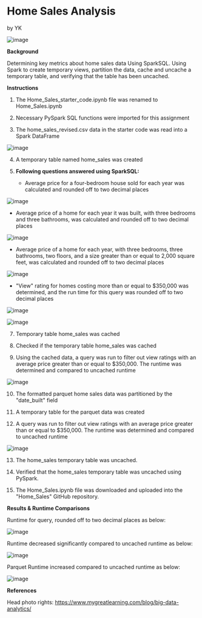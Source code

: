 # Home Sales Analysis
by YK

![image](https://github.com/YargKlnc/Home_Sales/assets/142269763/10b97996-be33-44fe-90fc-9ece4573cd80)


**Background**

Determining key metrics about home sales data Using SparkSQL. Using Spark to create temporary views, partition the data, cache and uncache a temporary table, and verifying that the table has been uncached.


**Instructions**

1. The Home_Sales_starter_code.ipynb file was renamed to Home_Sales.ipynb

2. Necessary PySpark SQL functions were imported for this assignment

3. The home_sales_revised.csv data in the starter code was read into a Spark DataFrame

![image](https://github.com/YargKlnc/Home_Sales/assets/142269763/abf97de8-c7bf-466e-b5c0-4c543d993818)

4. A temporary table named home_sales was created

5. **Following questions answered using SparkSQL:**

   - Average price for a four-bedroom house sold for each year was calculated and rounded off to two decimal places

![image](https://github.com/YargKlnc/Home_Sales/assets/142269763/c1632b85-08bb-4951-8fbe-c40bf0230503)

   - Average price of a home for each year it was built, with three bedrooms and three bathrooms, was calculated and rounded off to two decimal places

![image](https://github.com/YargKlnc/Home_Sales/assets/142269763/2b0d1b00-5191-4e79-8868-57c663cc7b09)

   - Average price of a home for each year, with three bedrooms, three bathrooms, two floors, and a size greater than or equal to 2,000 square feet, was calculated and rounded off to two decimal places

![image](https://github.com/YargKlnc/Home_Sales/assets/142269763/fb810b63-a6b0-48c7-9c8c-5ace36c9bac4)

   - "View" rating for homes costing more than or equal to $350,000 was determined, and the run time for this query was rounded off to two decimal places

![image](https://github.com/YargKlnc/Home_Sales/assets/142269763/3d0569ad-9673-408c-8056-6432c9e317ee)

![image](https://github.com/YargKlnc/Home_Sales/assets/142269763/3e6c21eb-eca0-43ee-ae96-d9be27b6e6c2)

7. Temporary table home_sales was cached

8. Checked if the temporary table home_sales was cached

9. Using the cached data, a query was run to filter out view ratings with an average price greater than or equal to $350,000. The runtime was determined and compared to uncached runtime

![image](https://github.com/YargKlnc/Home_Sales/assets/142269763/4343c2f0-0183-429a-8e4e-8b7186dc3528)

10. The formatted parquet home sales data was partitioned by the "date_built" field

11. A temporary table for the parquet data was created

12. A query was run to filter out view ratings with an average price greater than or equal to $350,000. The runtime was determined and compared to uncached runtime

![image](https://github.com/YargKlnc/Home_Sales/assets/142269763/67584782-64d1-4de1-bd2b-bf6e6bc0dff3)

13. The home_sales temporary table was uncached.

14. Verified that the home_sales temporary table was uncached using PySpark.

15. The Home_Sales.ipynb file was downloaded and uploaded into the "Home_Sales" GitHub repository.


**Results & Runtime Comparisons**

Runtime for query, rounded off to two decimal places as below:

![image](https://github.com/YargKlnc/Home_Sales/assets/142269763/4f030bd4-30c6-49cd-b234-e2d89aa4b9de)

Runtime decreased significantly compared to uncached runtime as below:

![image](https://github.com/YargKlnc/Home_Sales/assets/142269763/0185ef4b-db1e-48a6-b51e-ed1e9d9e02f6)

Parquet Runtime increased compared to uncached runtime as below:

![image](https://github.com/YargKlnc/Home_Sales/assets/142269763/0f6d3471-f9fd-48e3-bc1d-c4f9ebd7bf9c)


**References**

Head photo rights: https://www.mygreatlearning.com/blog/big-data-analytics/

